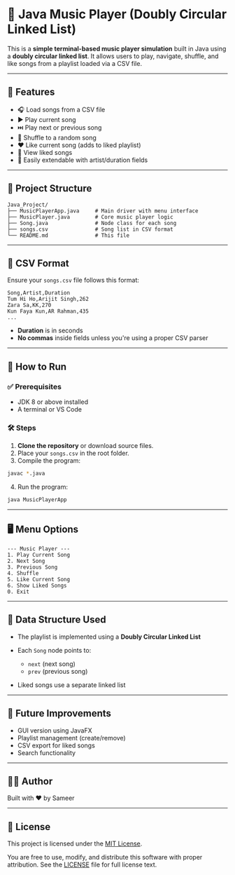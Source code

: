# 🎵 Java Music Player (Doubly Circular Linked List)

This is a **simple terminal-based music player simulation** built in Java using a **doubly circular linked list**. It allows users to play, navigate, shuffle, and like songs from a playlist loaded via a CSV file.

---

## 🧠 Features

* 🎧 Load songs from a CSV file
* ▶️ Play current song
* ⏭️ Play next or previous song
* 🔀 Shuffle to a random song
* ❤️ Like current song (adds to liked playlist)
* 📃 View liked songs
* 💾 Easily extendable with artist/duration fields

---

## 📂 Project Structure

```
Java_Project/
├── MusicPlayerApp.java     # Main driver with menu interface
├── MusicPlayer.java        # Core music player logic
├── Song.java               # Node class for each song
├── songs.csv               # Song list in CSV format
└── README.md               # This file
```

---

## 📄 CSV Format

Ensure your `songs.csv` file follows this format:

```csv
Song,Artist,Duration
Tum Hi Ho,Arijit Singh,262
Zara Sa,KK,270
Kun Faya Kun,AR Rahman,435
...
```

* **Duration** is in seconds
* **No commas** inside fields unless you're using a proper CSV parser

---

## 🚀 How to Run

### ✅ Prerequisites

* JDK 8 or above installed
* A terminal or VS Code

### 🛠️ Steps

1. **Clone the repository** or download source files.
2. Place your `songs.csv` in the root folder.
3. Compile the program:

```bash
javac *.java
```

4. Run the program:

```bash
java MusicPlayerApp
```

---

## 🖥️ Menu Options

```
--- Music Player ---
1. Play Current Song
2. Next Song
3. Previous Song
4. Shuffle
5. Like Current Song
6. Show Liked Songs
0. Exit
```

---

## 🦖 Data Structure Used

* The playlist is implemented using a **Doubly Circular Linked List**
* Each `Song` node points to:

  * `next` (next song)
  * `prev` (previous song)
* Liked songs use a separate linked list

---

## 📌 Future Improvements

* GUI version using JavaFX
* Playlist management (create/remove)
* CSV export for liked songs
* Search functionality

---

## 👨‍💼 Author

Built with ❤️ by Sameer

---
## 📜 License

This project is licensed under the [MIT License](LICENSE).

You are free to use, modify, and distribute this software with proper attribution. See the [LICENSE](LICENSE) file for full license text.

